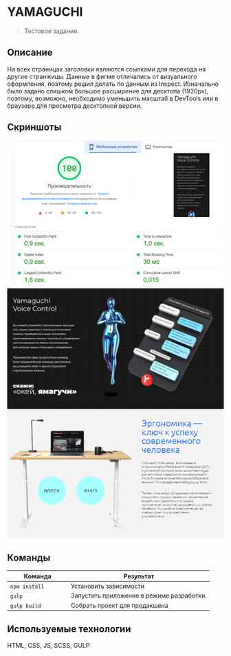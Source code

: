 # YAMAGUCHI 

> Тестовое задание. 


## Описание

На всех страницах заголовки являются ссылками для перехода на другие странжицы. Данные в фигме отличались от визуального оформления, поэтому решил делать по данным из Inspect. Изначально было задано слишком большое расширение для десктопа (1920px), поэтому, возможно, необходимо уменьшить масштаб в DevTools или в браузере для просмотра десктопной версии.


## Cкриншоты

<img src='pict/y1.png'>
<img src='pict/y2.png'>
<img src='pict/y3.png'>


## Команды

<table>
  <thead>
    <tr>
      <th>Команда</th>
      <th>Результат</th>
    </tr>
  </thead>
  <tbody>
    <tr>
      <td width="30%"><code>npm install</code></td>
      <td>Установить зависимости</td>
    </tr>
    <tr>
      <td><code>gulp</code></td>
      <td>Запустить приложение в режиме разработки.</td>
    </tr>     
    <tr>
      <td><code>gulp build</code></td>
      <td>Собрать проект для продакшена</td>
    </tr>
  </tbody>
</table>


## Используемые технологии

HTML, CSS, JS, SCSS, GULP



